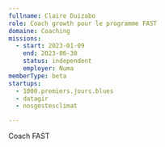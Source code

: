 ```yaml
---
fullname: Claire Duizabo
role: Coach growth pour le programme FAST
domaine: Coaching
missions:
  - start: 2023-01-09
    end: 2023-06-30
    status: independent
    employer: Numa
memberType: beta
startups:
  - 1000.premiers.jours.blues
  - datagir
  - nosgestesclimat

---
```



Coach FAST 
